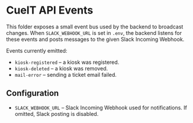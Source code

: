 # CueIT API Events

This folder exposes a small event bus used by the backend to broadcast changes. When `SLACK_WEBHOOK_URL` is set in `.env`, the backend listens for these events and posts messages to the given Slack Incoming Webhook.

Events currently emitted:
- `kiosk-registered` – a kiosk was registered.
- `kiosk-deleted` – a kiosk was removed.
- `mail-error` – sending a ticket email failed.

## Configuration
- `SLACK_WEBHOOK_URL` – Slack Incoming Webhook used for notifications. If omitted, Slack posting is disabled.
